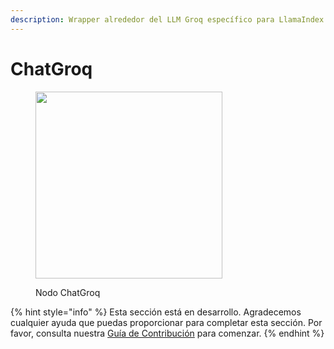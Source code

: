```yaml
---
description: Wrapper alrededor del LLM Groq específico para LlamaIndex.
---
```


# ChatGroq

<figure><img src="../../../.gitbook/assets/up-015.png" alt="" width="299"><figcaption><p>Nodo ChatGroq</p></figcaption></figure>

{% hint style="info" %}
Esta sección está en desarrollo. Agradecemos cualquier ayuda que puedas proporcionar para completar esta sección. Por favor, consulta nuestra [Guía de Contribución](../../../contributing/) para comenzar.
{% endhint %}

